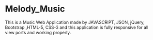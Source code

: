 # Melody_Music
This is a Music Web Application made by JAVASCRIPT, JSON, jQuery, Bootstrap ,HTML-5, CSS-3 and this application is fully responsive for all view ports and working properly.
